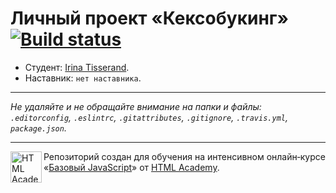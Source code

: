 ﻿# Личный проект «Кексобукинг» [![Build status][travis-image]][travis-url]

* Студент: [Irina Tisserand](https://up.htmlacademy.ru/javascript/9/user/185085).
* Наставник: `нет наставника`.

---

_Не удаляйте и не обращайте внимание на папки и файлы:_<br>
_`.editorconfig`, `.eslintrc`, `.gitattributes`, `.gitignore`, `.travis.yml`, `package.json`._

---

<a href="https://htmlacademy.ru/intensive/javascript"><img align="left" width="50" height="50" title="HTML Academy" src="https://up.htmlacademy.ru/static/img/intensive/javascript/logo-for-github.svg"></a>

Репозиторий создан для обучения на интенсивном онлайн‑курсе «[Базовый JavaScript](https://htmlacademy.ru/intensive/javascript)» от [HTML Academy](https://htmlacademy.ru).

[travis-image]: https://travis-ci.org/htmlacademy-javascript/185085-keksobooking.svg?branch=master
[travis-url]: https://travis-ci.org/htmlacademy-javascript/185085-keksobooking
